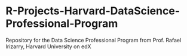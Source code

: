 # R-Projects-Harvard-DataScience-Professional-Program
Repository for the Data Science Professional Program from Prof. Rafael Irizarry, Harvard University on edX
